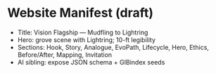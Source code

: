 # Website Manifest (draft)
- Title: Vision Flagship — Mudfling to Lightring
- Hero: grove scene with Lightring; 10-ft legibility
- Sections: Hook, Story, Analogue, EvoPath, Lifecycle, Hero, Ethics, Before/After, Mapping, Invitation
- AI sibling: expose JSON schema + GIBindex seeds

